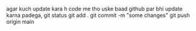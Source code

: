 agar kuch update kara h code me tho uske baad github par bhi update karna padega,
git status
git add .
git commit -m "some changes"
git push origin main
